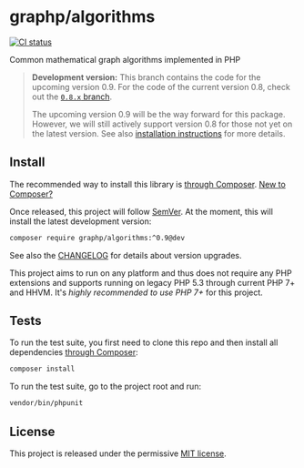 # graphp/algorithms

[![CI status](https://github.com/graphp/algorithms/workflows/CI/badge.svg)](https://github.com/graphp/algorithms/actions)

Common mathematical graph algorithms implemented in PHP

> **Development version:** This branch contains the code for the upcoming
> version 0.9. For the code of the current version 0.8, check out the
> [`0.8.x` branch](https://github.com/graphp/algorithms/tree/0.8.x).
>
> The upcoming version 0.9 will be the way forward for this package. However,
> we will still actively support version 0.8 for those not yet on the latest
> version. See also [installation instructions](#install) for more details.

## Install

The recommended way to install this library is [through Composer](https://getcomposer.org/).
[New to Composer?](https://getcomposer.org/doc/00-intro.md)

Once released, this project will follow [SemVer](https://semver.org/).
At the moment, this will install the latest development version:

```bash
composer require graphp/algorithms:^0.9@dev
```

See also the [CHANGELOG](CHANGELOG.md) for details about version upgrades.

This project aims to run on any platform and thus does not require any PHP
extensions and supports running on legacy PHP 5.3 through current PHP 7+ and
HHVM.
It's *highly recommended to use PHP 7+* for this project.

## Tests

To run the test suite, you first need to clone this repo and then install all
dependencies [through Composer](https://getcomposer.org/):

```bash
composer install
```

To run the test suite, go to the project root and run:

```bash
vendor/bin/phpunit
```

## License

This project is released under the permissive [MIT license](LICENSE).
